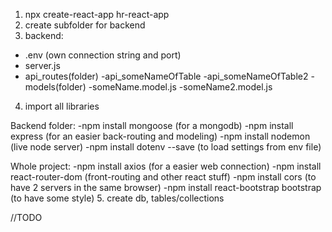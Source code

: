 1. npx create-react-app hr-react-app
2. create subfolder for backend
3. backend: 
- .env (own connection string and port)
- server.js
- api_routes(folder)
	-api_someNameOfTable
	-api_someNameOfTable2
-models(folder)
	-someName.model.js
	-someName2.model.js
4. import all libraries

Backend folder:
-npm install mongoose (for a mongodb)
-npm install express (for an easier back-routing and modeling)
-npm install nodemon (live node server)
-npm install dotenv --save (to load settings from env file)

Whole project:
-npm install axios (for a easier web connection)
-npm install react-router-dom (front-routing and other react stuff)
-npm install cors (to have 2 servers in the same browser)
-npm install react-bootstrap bootstrap (to have some style)
5. create db, tables/collections

//TODO